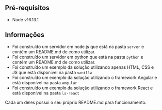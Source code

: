 ## Pré-requisitos

- Node v16.13.1

## Informações

- Foi construído um servidor em node.js que está na pasta `server` e contém um README.md de como utilizar.
- Foi construído um servidor em python que está na pasta `python` e contém um README.md de como utilizar.
- Foi construído um exemplo da solução utilizando apenas HTML, CSS e JS que está disponível na pasta `vanilla`
- Foi construído um exemplo da solução utilizando o framework Angular e está disponível na pasta `angular`
- Foi construído um exemplo da solução utilizando o framework React e está disponível na pasta `ls-react`

Cada um deles possui o seu próprio README.md para funcionamento.
